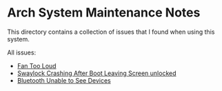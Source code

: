 # Arch System Maintenance Notes

This directory contains a collection of issues that I found when using this
system.

All issues:
- [Fan Too Loud](./fan-too-loud-no-load.md)
- [Swaylock Crashing After Boot Leaving Screen unlocked](./swaylock-crash-no-lock-screen.sh)
- [Bluetooth Unable to See Devices](./bluetooth-not-discovering-some-devices.md)


